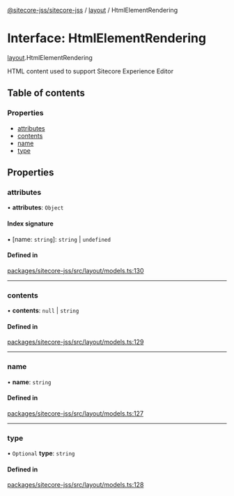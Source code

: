 [@sitecore-jss/sitecore-jss](../README.md) / [layout](../modules/layout.md) / HtmlElementRendering

# Interface: HtmlElementRendering

[layout](../modules/layout.md).HtmlElementRendering

HTML content used to support Sitecore Experience Editor

## Table of contents

### Properties

- [attributes](layout.HtmlElementRendering.md#attributes)
- [contents](layout.HtmlElementRendering.md#contents)
- [name](layout.HtmlElementRendering.md#name)
- [type](layout.HtmlElementRendering.md#type)

## Properties

### attributes

• **attributes**: `Object`

#### Index signature

▪ [name: `string`]: `string` \| `undefined`

#### Defined in

[packages/sitecore-jss/src/layout/models.ts:130](https://github.com/Sitecore/jss/blob/dffa5052d/packages/sitecore-jss/src/layout/models.ts#L130)

___

### contents

• **contents**: ``null`` \| `string`

#### Defined in

[packages/sitecore-jss/src/layout/models.ts:129](https://github.com/Sitecore/jss/blob/dffa5052d/packages/sitecore-jss/src/layout/models.ts#L129)

___

### name

• **name**: `string`

#### Defined in

[packages/sitecore-jss/src/layout/models.ts:127](https://github.com/Sitecore/jss/blob/dffa5052d/packages/sitecore-jss/src/layout/models.ts#L127)

___

### type

• `Optional` **type**: `string`

#### Defined in

[packages/sitecore-jss/src/layout/models.ts:128](https://github.com/Sitecore/jss/blob/dffa5052d/packages/sitecore-jss/src/layout/models.ts#L128)

